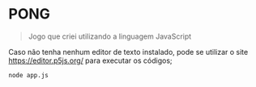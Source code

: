 # PONG
>Jogo que criei utilizando a linguagem JavaScript

Caso não tenha nenhum editor de texto instalado, pode se utilizar o site https://editor.p5js.org/ para executar os códigos;
```
node app.js
```
